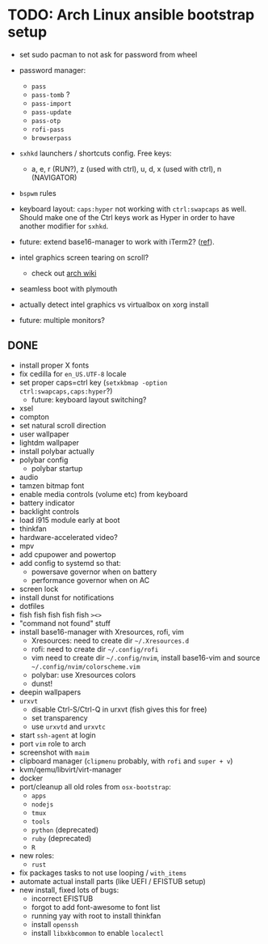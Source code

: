 # TODO: Arch Linux ansible bootstrap setup

- set sudo pacman to not ask for password from wheel

- password manager:
  - `pass`
  - `pass-tomb` ?
  - `pass-import`
  - `pass-update`
  - `pass-otp`
  - `rofi-pass`
  - `browserpass`
- `sxhkd` launchers / shortcuts config. Free keys:
  - a, e, r (RUN?), z (used with ctrl), u, d, x (used with ctrl), n (NAVIGATOR)
- `bspwm` rules
- keyboard layout: `caps:hyper` not working with `ctrl:swapcaps` as well.
  Should make one of the Ctrl keys work as Hyper in order to have another
  modifier for `sxhkd`.
- future: extend base16-manager to work with iTerm2? ([ref](https://coderwall.com/p/s-2_nw/change-iterm2-color-profile-from-the-cli)).
- intel graphics screen tearing on scroll?
  - check out [arch wiki](https://wiki.archlinux.org/index.php/intel_graphics#Tearing)
- seamless boot with plymouth
- actually detect intel graphics vs virtualbox on xorg install
- future: multiple monitors?

## DONE
- install proper X fonts
- fix cedilla for `en_US.UTF-8` locale
- set proper caps=ctrl key (`setxkbmap -option ctrl:swapcaps,caps:hyper`?)
  - future: keyboard layout switching?
- xsel
- compton
- set natural scroll direction
- user wallpaper
- lightdm wallpaper
- install polybar actually
- polybar config
  - polybar startup
- audio
- tamzen bitmap font
- enable media controls (volume etc) from keyboard
- battery indicator
- backlight controls
- load i915 module early at boot
- thinkfan
- hardware-accelerated video?
- mpv
- add cpupower and powertop
- add config to systemd so that:
  - powersave governor when on battery
  - performance governor when on AC
- screen lock
- install dunst for notifications
- dotfiles
- fish fish fish fish fish `><>`
- "command not found" stuff
- install base16-manager with Xresources, rofi, vim
  - Xresources: need to create dir `~/.Xresources.d`
  - rofi: need to create dir `~/.config/rofi`
  - vim need to create dir `~/.config/nvim`, install base16-vim and source `~/.config/nvim/colorscheme.vim`
  - polybar: use Xresources colors
  - dunst!
- deepin wallpapers
- `urxvt`
  - disable Ctrl-S/Ctrl-Q in urxvt (fish gives this for free)
  - set transparency
  - use `urxvtd` and `urxvtc`
- start `ssh-agent` at login
- port `vim` role to arch
- screenshot with `maim`
- clipboard manager (`clipmenu` probably, with `rofi` and `super + v`)
- kvm/qemu/libvirt/virt-manager
- docker
- port/cleanup all old roles from `osx-bootstrap`:
  - `apps`
  - `nodejs`
  - `tmux`
  - `tools`
  - `python` (deprecated)
  - `ruby` (deprecated)
  - `R`
- new roles:
  - `rust`
- fix packages tasks to not use looping / `with_items`
- automate actual install parts (like UEFI / EFISTUB setup)
- new install, fixed lots of bugs:
  - incorrect EFISTUB
  - forgot to add font-awesome to font list
  - running yay with root to install thinkfan
  - install `openssh`
  - install `libxkbcommon` to enable `localectl`
